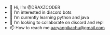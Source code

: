 - 👋 Hi, I’m @DRAXZCODER
- 👀 I’m interested in discord bots
- 🌱 I’m currently learning python and java
- 💞️ I’m looking to collaborate on discord and repl
- 📫 How to reach me aaryanpikachu@gmail.com

<!---
DRAXZCODER/DRAXZCODER is a ✨ special ✨ repository because its `README.md` (this file) appears on your GitHub profile.
You can click the Preview link to take a look at your changes.
--->
